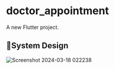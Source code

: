 # doctor_appointment

A new Flutter project.

## 🎨System Design
![Screenshot 2024-03-18 022238](https://github.com/YoussefAhmed10/doctor_appointment/assets/41526171/e8d5efa1-2907-4c88-9191-cd5b2956c1a0)
